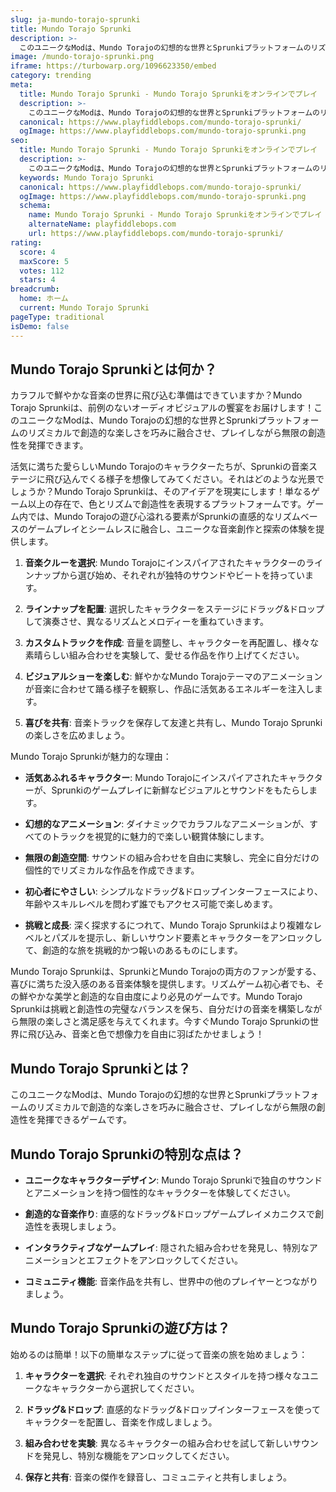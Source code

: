 ```yaml
---
slug: ja-mundo-torajo-sprunki
title: Mundo Torajo Sprunki
description: >-
  このユニークなModは、Mundo Torajoの幻想的な世界とSprunkiプラットフォームのリズミカルで創造的な楽しさを巧みに融合させ、プレイしながら無限の創造性を発揮できるゲームです。
image: /mundo-torajo-sprunki.png
iframe: https://turbowarp.org/1096623350/embed
category: trending
meta:
  title: Mundo Torajo Sprunki - Mundo Torajo Sprunkiをオンラインでプレイ
  description: >-
    このユニークなModは、Mundo Torajoの幻想的な世界とSprunkiプラットフォームのリズミカルで創造的な楽しさを巧みに融合させ、プレイしながら無限の創造性を発揮できるゲームです。
  canonical: https://www.playfiddlebops.com/mundo-torajo-sprunki/
  ogImage: https://www.playfiddlebops.com/mundo-torajo-sprunki.png
seo:
  title: Mundo Torajo Sprunki - Mundo Torajo Sprunkiをオンラインでプレイ
  description: >-
    このユニークなModは、Mundo Torajoの幻想的な世界とSprunkiプラットフォームのリズミカルで創造的な楽しさを巧みに融合させ、プレイしながら無限の創造性を発揮できるゲームです。
  keywords: Mundo Torajo Sprunki
  canonical: https://www.playfiddlebops.com/mundo-torajo-sprunki/
  ogImage: https://www.playfiddlebops.com/mundo-torajo-sprunki.png
  schema:
    name: Mundo Torajo Sprunki - Mundo Torajo Sprunkiをオンラインでプレイ
    alternateName: playfiddlebops.com
    url: https://www.playfiddlebops.com/mundo-torajo-sprunki/
rating:
  score: 4
  maxScore: 5
  votes: 112
  stars: 4
breadcrumb:
  home: ホーム
  current: Mundo Torajo Sprunki
pageType: traditional
isDemo: false
---
```


## Mundo Torajo Sprunkiとは何か？

カラフルで鮮やかな音楽の世界に飛び込む準備はできていますか？Mundo Torajo Sprunkiは、前例のないオーディオビジュアルの饗宴をお届けします！このユニークなModは、Mundo Torajoの幻想的な世界とSprunkiプラットフォームのリズミカルで創造的な楽しさを巧みに融合させ、プレイしながら無限の創造性を発揮できます。

活気に満ちた愛らしいMundo Torajoのキャラクターたちが、Sprunkiの音楽ステージに飛び込んでくる様子を想像してみてください。それはどのような光景でしょうか？Mundo Torajo Sprunkiは、そのアイデアを現実にします！単なるゲーム以上の存在で、色とリズムで創造性を表現するプラットフォームです。ゲーム内では、Mundo Torajoの遊び心溢れる要素がSprunkiの直感的なリズムベースのゲームプレイとシームレスに融合し、ユニークな音楽創作と探索の体験を提供します。

1. **音楽クルーを選択**: Mundo Torajoにインスパイアされたキャラクターのラインナップから選び始め、それぞれが独特のサウンドやビートを持っています。

1. **ラインナップを配置**: 選択したキャラクターをステージにドラッグ&ドロップして演奏させ、異なるリズムとメロディーを重ねていきます。

1. **カスタムトラックを作成**: 音量を調整し、キャラクターを再配置し、様々な素晴らしい組み合わせを実験して、愛せる作品を作り上げてください。

1. **ビジュアルショーを楽しむ**: 鮮やかなMundo Torajoテーマのアニメーションが音楽に合わせて踊る様子を観察し、作品に活気あるエネルギーを注入します。

1. **喜びを共有**: 音楽トラックを保存して友達と共有し、Mundo Torajo Sprunkiの楽しさを広めましょう。

Mundo Torajo Sprunkiが魅力的な理由：

- **活気あふれるキャラクター**: Mundo Torajoにインスパイアされたキャラクターが、Sprunkiのゲームプレイに新鮮なビジュアルとサウンドをもたらします。

- **幻想的なアニメーション**: ダイナミックでカラフルなアニメーションが、すべてのトラックを視覚的に魅力的で楽しい観賞体験にします。

- **無限の創造空間**: サウンドの組み合わせを自由に実験し、完全に自分だけの個性的でリズミカルな作品を作成できます。

- **初心者にやさしい**: シンプルなドラッグ&ドロップインターフェースにより、年齢やスキルレベルを問わず誰でもアクセス可能で楽しめます。

- **挑戦と成長**: 深く探求するにつれて、Mundo Torajo Sprunkiはより複雑なレベルとパズルを提示し、新しいサウンド要素とキャラクターをアンロックして、創造的な旅を挑戦的かつ報いのあるものにします。

Mundo Torajo Sprunkiは、SprunkiとMundo Torajoの両方のファンが愛する、喜びに満ちた没入感のある音楽体験を提供します。リズムゲーム初心者でも、その鮮やかな美学と創造的な自由度により必見のゲームです。Mundo Torajo Sprunkiは挑戦と創造性の完璧なバランスを保ち、自分だけの音楽を構築しながら無限の楽しさと満足感を与えてくれます。今すぐMundo Torajo Sprunkiの世界に飛び込み、音楽と色で想像力を自由に羽ばたかせましょう！

## Mundo Torajo Sprunkiとは？

このユニークなModは、Mundo Torajoの幻想的な世界とSprunkiプラットフォームのリズミカルで創造的な楽しさを巧みに融合させ、プレイしながら無限の創造性を発揮できるゲームです。

## Mundo Torajo Sprunkiの特別な点は？

- **ユニークなキャラクターデザイン**: Mundo Torajo Sprunkiで独自のサウンドとアニメーションを持つ個性的なキャラクターを体験してください。

- **創造的な音楽作り**: 直感的なドラッグ&ドロップゲームプレイメカニクスで創造性を表現しましょう。

- **インタラクティブなゲームプレイ**: 隠された組み合わせを発見し、特別なアニメーションとエフェクトをアンロックしてください。

- **コミュニティ機能**: 音楽作品を共有し、世界中の他のプレイヤーとつながりましょう。

## Mundo Torajo Sprunkiの遊び方は？

始めるのは簡単！以下の簡単なステップに従って音楽の旅を始めましょう：

1. **キャラクターを選択**: それぞれ独自のサウンドとスタイルを持つ様々なユニークなキャラクターから選択してください。

1. **ドラッグ&ドロップ**: 直感的なドラッグ&ドロップインターフェースを使ってキャラクターを配置し、音楽を作成しましょう。

1. **組み合わせを実験**: 異なるキャラクターの組み合わせを試して新しいサウンドを発見し、特別な機能をアンロックしてください。

1. **保存と共有**: 音楽の傑作を録音し、コミュニティと共有しましょう。